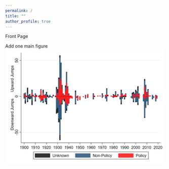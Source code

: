 ```yaml
---
permalink: /
title: ""
author_profile: true
---
```


Front Page

Add one main figure
![Figure 1](/files/fig1.png)

